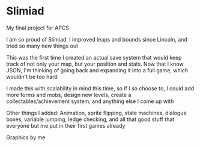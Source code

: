 # Slimiad

My final project for APCS

I am so proud of Slimiad. I improved leaps and bounds since Lincoln, and tried so many new things out

This was the first time I created an actual save system that would keep track of not only your map, but your position and stats. Now that I know JSON, I'm thinking of going back and expanding it into a full game, which wouldn't be too hard

I made this with scalability in mind this time, so if I so choose to, I could add more forms and mobs, design new levels, create a collectables/achievement system, and anything else I come up with

Other things I added: Animation, sprite flipping, state machines, dialogue boxes, variable jumping, ledge checking, and all that good stuff that everyone but me put in their first games already

Graphics by me